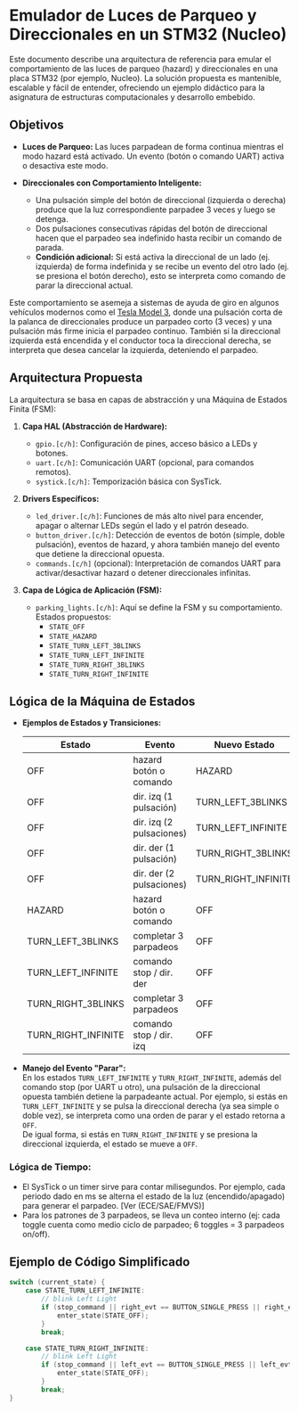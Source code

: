 # Emulador de Luces de Parqueo y Direccionales en un STM32 (Nucleo)

Este documento describe una arquitectura de referencia para emular el comportamiento de las luces de parqueo (hazard) y direccionales en una placa STM32 (por ejemplo, Nucleo). La solución propuesta es mantenible, escalable y fácil de entender, ofreciendo un ejemplo didáctico para la asignatura de estructuras computacionales y desarrollo embebido.

## Objetivos

- **Luces de Parqueo:**
  Las luces parpadean de forma continua mientras el modo hazard está activado. Un evento (botón o comando UART) activa o desactiva este modo.

- **Direccionales con Comportamiento Inteligente:**
  - Una pulsación simple del botón de direccional (izquierda o derecha) produce que la luz correspondiente parpadee 3 veces y luego se detenga.
  - Dos pulsaciones consecutivas rápidas del botón de direccional hacen que el parpadeo sea indefinido hasta recibir un comando de parada.
  - **Condición adicional:** Si está activa la direccional de un lado (ej. izquierda) de forma indefinida y se recibe un evento del otro lado (ej. se presiona el botón derecho), esto se interpreta como comando de parar la direccional actual.

Este comportamiento se asemeja a sistemas de ayuda de giro en algunos vehículos modernos como el [Tesla Model 3](https://www.youtube.com/watch?v=3wZVLvbsBrc), donde una pulsación corta de la palanca de direccionales produce un parpadeo corto (3 veces) y una pulsación más firme inicia el parpadeo continuo. También si la direccional izquierda está encendida y el conductor toca la direccional derecha, se interpreta que desea cancelar la izquierda, deteniendo el parpadeo.

## Arquitectura Propuesta

La arquitectura se basa en capas de abstracción y una Máquina de Estados Finita (FSM):

1. **Capa HAL (Abstracción de Hardware):**  
   - `gpio.[c/h]`: Configuración de pines, acceso básico a LEDs y botones.  
   - `uart.[c/h]`: Comunicación UART (opcional, para comandos remotos).  
   - `systick.[c/h]`: Temporización básica con SysTick.

2. **Drivers Específicos:**  
   - `led_driver.[c/h]`: Funciones de más alto nivel para encender, apagar o alternar LEDs según el lado y el patrón deseado.  
   - `button_driver.[c/h]`: Detección de eventos de botón (simple, doble pulsación), eventos de hazard, y ahora también manejo del evento que detiene la direccional opuesta.  
   - `commands.[c/h]` (opcional): Interpretación de comandos UART para activar/desactivar hazard o detener direccionales infinitas.

3. **Capa de Lógica de Aplicación (FSM):**  
   - `parking_lights.[c/h]`: Aquí se define la FSM y su comportamiento. Estados propuestos:
     - `STATE_OFF`
     - `STATE_HAZARD`
     - `STATE_TURN_LEFT_3BLINKS`
     - `STATE_TURN_LEFT_INFINITE`
     - `STATE_TURN_RIGHT_3BLINKS`
     - `STATE_TURN_RIGHT_INFINITE`

## Lógica de la Máquina de Estados

- **Ejemplos de Estados y Transiciones:**

  | Estado                         | Evento                      | Nuevo Estado              |
  |--------------------------------|-----------------------------|---------------------------|
  | OFF                            | hazard botón o comando      | HAZARD                    |
  | OFF                            | dir. izq (1 pulsación)      | TURN_LEFT_3BLINKS         |
  | OFF                            | dir. izq (2 pulsaciones)    | TURN_LEFT_INFINITE        |
  | OFF                            | dir. der (1 pulsación)      | TURN_RIGHT_3BLINKS        |
  | OFF                            | dir. der (2 pulsaciones)    | TURN_RIGHT_INFINITE       |
  | HAZARD                         | hazard botón o comando      | OFF                       |
  | TURN_LEFT_3BLINKS              | completar 3 parpadeos       | OFF                       |
  | TURN_LEFT_INFINITE             | comando stop / dir. der     | OFF                       |
  | TURN_RIGHT_3BLINKS             | completar 3 parpadeos       | OFF                       |
  | TURN_RIGHT_INFINITE            | comando stop / dir. izq     | OFF                       |

- **Manejo del Evento "Parar":**  
  En los estados `TURN_LEFT_INFINITE` y `TURN_RIGHT_INFINITE`, además del comando stop (por UART u otro), una pulsación de la direccional opuesta también detiene la parpadeante actual. Por ejemplo, si estás en `TURN_LEFT_INFINITE` y se pulsa la direccional derecha (ya sea simple o doble vez), se interpreta como una orden de parar y el estado retorna a `OFF`.  
  De igual forma, si estás en `TURN_RIGHT_INFINITE` y se presiona la direccional izquierda, el estado se mueve a `OFF`.

### Lógica de Tiempo:

* El SysTick o un timer sirve para contar milisegundos. Por ejemplo, cada periodo dado en ms se alterna el estado de la luz (encendido/apagado) para generar el parpadeo. [Ver (ECE/SAE/FMVS)]
* Para los patrones de 3 parpadeos, se lleva un conteo interno (ej: cada toggle cuenta como medio ciclo de parpadeo; 6 toggles = 3 parpadeos on/off).

## Ejemplo de Código Simplificado

```c
switch (current_state) {
    case STATE_TURN_LEFT_INFINITE:
        // blink Left Light 
        if (stop_command || right_evt == BUTTON_SINGLE_PRESS || right_evt == BUTTON_DOUBLE_PRESS) {
            enter_state(STATE_OFF);
        }
        break;

    case STATE_TURN_RIGHT_INFINITE:
        // blink Left Light
        if (stop_command || left_evt == BUTTON_SINGLE_PRESS || left_evt == BUTTON_DOUBLE_PRESS) {
            enter_state(STATE_OFF);
        }
        break;
}
```
